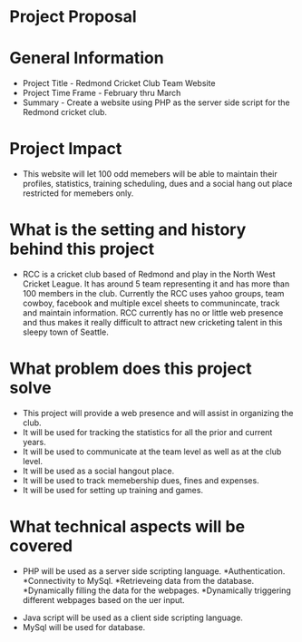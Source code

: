 Project Proposal
============
 
General Information 
======================
- Project Title - Redmond Cricket Club Team Website 
- Project Time Frame - February thru March
- Summary - Create a website using PHP as the server side script for the Redmond cricket club. 

Project Impact 
=============== 
- This website will let 100 odd memebers will be able to maintain their profiles, statistics, training scheduling, dues and a social hang out place restricted for memebers only.   

What is the setting and history behind this project
====================================================
- RCC is a cricket club based of Redmond and play in the North West Cricket League. It has around 5 team representing it and has more than 100 members in the club. Currently the RCC uses yahoo groups, team cowboy, facebook and multiple excel sheets to communincate, track and maintain information. RCC currently has no or little web presence and thus makes it really difficult to attract new cricketing talent in this sleepy town of Seattle.

What problem does this project solve
======================================
- This project will provide a web presence and will assist in organizing the club.
- It will be used for tracking the statistics for all the prior and current years.
- It will be used to communicate at the team level as well as at the club level.
- It will be used as a social hangout place.
- It will be used to track memebership dues, fines and expenses.
- It will be used for setting up training and games.

What technical aspects will be covered
============================================
* PHP will be used as a server side scripting language.
  *Authentication.
  *Connectivity to MySql.
  *Retrieveing data from the database.
  *Dynamically filling the data for the webpages.
  *Dynamically triggering different webpages based on the uer input.
- Java script will be used as a client side scripting language.
- MySql will be used for database.
